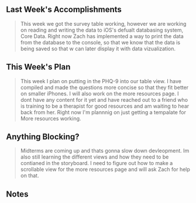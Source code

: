 ## Last Week's Accomplishments

> This week we got the survey table working, however we are working on reading and writing the data to iOS's defualt databasing system, Core Data. Right now Zach has implemented a way to print the data from the database to the console, so that we know that the data is being saved so that w can later display it with data vizualization. 

## This Week's Plan

> This week I plan on putting in the PHQ-9 into our table view. I have compiled and made the questions more concise so that they fit better on smaller iPhones. I will also work on the more resources page. I dont have any content for it yet and have reached out to a friend who is training to be a therapist for good resources and am waiting to hear back from her. Right now I'm plannnig on just getting a tempalate for More resources working. 

## Anything Blocking?

> Midterms are coming up and thats gonna slow down devleopment. Im also still learning the different views and how they need to be contianed in the storyboard. I need to figure out how to make a scrollable view for the more resources page and will ask Zach for help on that.  

## Notes

